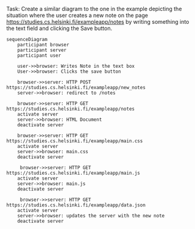 Task: Create a similar diagram to the one in the example depicting the situation where the user creates a new note on the page https://studies.cs.helsinki.fi/exampleapp/notes by writing something into the text field and clicking the Save button.

```mermaid
sequenceDiagram
    participant browser
    participant server
    participant user

    user->>browser: Writes Note in the text box
    User->>browser: Clicks the save button

    browser->>server: HTTP POST https://studies.cs.helsinki.fi/exampleapp/new_notes
    server->>browser: redirect to /notes

    browser->>server: HTTP GET https://studies.cs.helsinki.fi/exampleapp/notes
    activate server
    server->>browser: HTML Document
    deactivate server

    browser->>server: HTTP GET https://studies.cs.helsinki.fi/exampleapp/main.css
    activate server
    server->>browser: main.css
    deactivate server

     browser->>server: HTTP GET https://studies.cs.helsinki.fi/exampleapp/main.js
    activate server
    server->>browser: main.js
    deactivate server

     browser->>server: HTTP GET https://studies.cs.helsinki.fi/exampleapp/data.json
    activate server
    server->>browser: updates the server with the new note
    deactivate server

```
